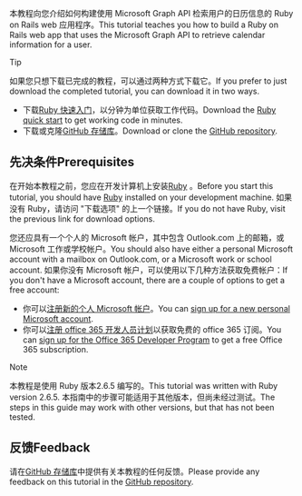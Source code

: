 <!-- markdownlint-disable MD002 MD041 -->

<span data-ttu-id="e4391-101">本教程向您介绍如何构建使用 Microsoft Graph API 检索用户的日历信息的 Ruby on Rails web 应用程序。</span><span class="sxs-lookup"><span data-stu-id="e4391-101">This tutorial teaches you how to build a Ruby on Rails web app that uses the Microsoft Graph API to retrieve calendar information for a user.</span></span>

> [!TIP]
> <span data-ttu-id="e4391-102">如果您只想下载已完成的教程，可以通过两种方式下载它。</span><span class="sxs-lookup"><span data-stu-id="e4391-102">If you prefer to just download the completed tutorial, you can download it in two ways.</span></span>
>
> - <span data-ttu-id="e4391-103">下载[Ruby 快速入门](https://developer.microsoft.com/graph/quick-start?platform=option-ruby)，以分钟为单位获取工作代码。</span><span class="sxs-lookup"><span data-stu-id="e4391-103">Download the [Ruby quick start](https://developer.microsoft.com/graph/quick-start?platform=option-ruby) to get working code in minutes.</span></span>
> - <span data-ttu-id="e4391-104">下载或克隆[GitHub 存储库](https://github.com/microsoftgraph/msgraph-training-rubyrailsapp)。</span><span class="sxs-lookup"><span data-stu-id="e4391-104">Download or clone the [GitHub repository](https://github.com/microsoftgraph/msgraph-training-rubyrailsapp).</span></span>

## <a name="prerequisites"></a><span data-ttu-id="e4391-105">先决条件</span><span class="sxs-lookup"><span data-stu-id="e4391-105">Prerequisites</span></span>

<span data-ttu-id="e4391-106">在开始本教程之前，您应在开发计算机上安装[Ruby](https://www.ruby-lang.org/en/downloads/) 。</span><span class="sxs-lookup"><span data-stu-id="e4391-106">Before you start this tutorial, you should have [Ruby](https://www.ruby-lang.org/en/downloads/) installed on your development machine.</span></span> <span data-ttu-id="e4391-107">如果没有 Ruby，请访问 "下载选项" 的上一个链接。</span><span class="sxs-lookup"><span data-stu-id="e4391-107">If you do not have Ruby, visit the previous link for download options.</span></span>

<span data-ttu-id="e4391-108">您还应具有一个个人的 Microsoft 帐户，其中包含 Outlook.com 上的邮箱，或 Microsoft 工作或学校帐户。</span><span class="sxs-lookup"><span data-stu-id="e4391-108">You should also have either a personal Microsoft account with a mailbox on Outlook.com, or a Microsoft work or school account.</span></span> <span data-ttu-id="e4391-109">如果你没有 Microsoft 帐户，可以使用以下几种方法获取免费帐户：</span><span class="sxs-lookup"><span data-stu-id="e4391-109">If you don't have a Microsoft account, there are a couple of options to get a free account:</span></span>

- <span data-ttu-id="e4391-110">你可以[注册新的个人 Microsoft 帐户](https://signup.live.com/signup?wa=wsignin1.0&rpsnv=12&ct=1454618383&rver=6.4.6456.0&wp=MBI_SSL_SHARED&wreply=https://mail.live.com/default.aspx&id=64855&cbcxt=mai&bk=1454618383&uiflavor=web&uaid=b213a65b4fdc484382b6622b3ecaa547&mkt=E-US&lc=1033&lic=1)。</span><span class="sxs-lookup"><span data-stu-id="e4391-110">You can [sign up for a new personal Microsoft account](https://signup.live.com/signup?wa=wsignin1.0&rpsnv=12&ct=1454618383&rver=6.4.6456.0&wp=MBI_SSL_SHARED&wreply=https://mail.live.com/default.aspx&id=64855&cbcxt=mai&bk=1454618383&uiflavor=web&uaid=b213a65b4fdc484382b6622b3ecaa547&mkt=E-US&lc=1033&lic=1).</span></span>
- <span data-ttu-id="e4391-111">你可以[注册 office 365 开发人员计划](https://developer.microsoft.com/office/dev-program)以获取免费的 office 365 订阅。</span><span class="sxs-lookup"><span data-stu-id="e4391-111">You can [sign up for the Office 365 Developer Program](https://developer.microsoft.com/office/dev-program) to get a free Office 365 subscription.</span></span>

> [!NOTE]
> <span data-ttu-id="e4391-112">本教程是使用 Ruby 版本2.6.5 编写的。</span><span class="sxs-lookup"><span data-stu-id="e4391-112">This tutorial was written with Ruby version 2.6.5.</span></span> <span data-ttu-id="e4391-113">本指南中的步骤可能适用于其他版本，但尚未经过测试。</span><span class="sxs-lookup"><span data-stu-id="e4391-113">The steps in this guide may work with other versions, but that has not been tested.</span></span>

## <a name="feedback"></a><span data-ttu-id="e4391-114">反馈</span><span class="sxs-lookup"><span data-stu-id="e4391-114">Feedback</span></span>

<span data-ttu-id="e4391-115">请在[GitHub 存储库](https://github.com/microsoftgraph/msgraph-training-rubyrailsapp)中提供有关本教程的任何反馈。</span><span class="sxs-lookup"><span data-stu-id="e4391-115">Please provide any feedback on this tutorial in the [GitHub repository](https://github.com/microsoftgraph/msgraph-training-rubyrailsapp).</span></span>
